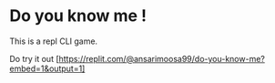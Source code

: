 # Do you know me !

This is a repl CLI game.

Do try it out [https://replit.com/@ansarimoosa99/do-you-know-me?embed=1&output=1]

